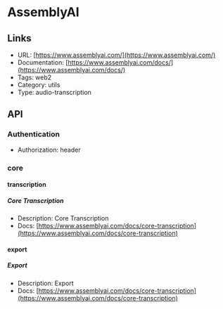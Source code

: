 # AssemblyAI

## Links

* URL: [https://www.assemblyai.com/](https://www.assemblyai.com/)
* Documentation: [https://www.assemblyai.com/docs/](https://www.assemblyai.com/docs/)
* Tags: web2
* Category: utils
* Type: audio-transcription

## API

### Authentication

* Authorization: header

### core

#### transcription

##### Core Transcription

* Description: Core Transcription
* Docs: [https://www.assemblyai.com/docs/core-transcription](https://www.assemblyai.com/docs/core-transcription)

#### export

##### Export

* Description: Export
* Docs: [https://www.assemblyai.com/docs/core-transcription](https://www.assemblyai.com/docs/core-transcription)

